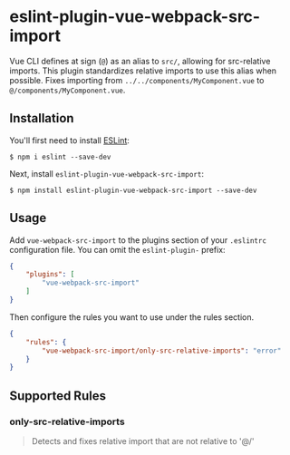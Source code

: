 # eslint-plugin-vue-webpack-src-import

Vue CLI defines at sign (`@`) as an alias to `src/`, allowing for src-relative imports.
This plugin standardizes relative imports to use this alias when possible.
Fixes importing from `../../components/MyComponent.vue` to `@/components/MyComponent.vue`.

## Installation

You'll first need to install [ESLint](http://eslint.org):

```
$ npm i eslint --save-dev
```

Next, install `eslint-plugin-vue-webpack-src-import`:

```
$ npm install eslint-plugin-vue-webpack-src-import --save-dev
```


## Usage

Add `vue-webpack-src-import` to the plugins section of your `.eslintrc` configuration file. You can omit the `eslint-plugin-` prefix:

```json
{
    "plugins": [
        "vue-webpack-src-import"
    ]
}
```


Then configure the rules you want to use under the rules section.

```json
{
    "rules": {
        "vue-webpack-src-import/only-src-relative-imports": "error"
    }
}
```

## Supported Rules

### only-src-relative-imports

> Detects and fixes relative import that are not relative to '@/'
